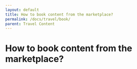 ```yaml
---
layout: default
title: How to book content from the marketplace?
permalink: /docs/travel/book/
parent: Travel Content
---
```


# How to book content from the marketplace?

